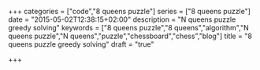 +++
categories = ["code","8 queens puzzle"]
series = ["8 queens puzzle"]
date = "2015-05-02T12:38:15+02:00"
description = "N queens puzzle greedy solving"
keywords = ["8 queens puzzle","8 queens","algorithm","N queens puzzle","N queens","puzzle","chessboard","chess","blog"]
title = "8 queens puzzle greedy solving"
draft = "true"

+++

<div id="board" style="width: 400px"></div>

<script>

var position = {
  a8: 'wQ',
  b8: 'wQ',
  c8: 'wQ',
  d8: 'wQ',
  e8: 'wQ',
  f8: 'wQ',
  g8: 'wQ',
  h8: 'wQ'
};
var board2 = new ChessBoard('board', {
	position: position,
	showNotation: false
});

</script>


